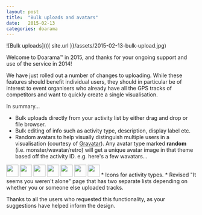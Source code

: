```yaml
---
layout: post
title:  "Bulk uploads and avatars"
date:   2015-02-13
categories: doarama
---
```


[]()
![Bulk uploads]({{ site.url }}/assets/2015-02-13-bulk-upload.jpg)

Welcome to Doarama&trade; in 2015, and thanks for your ongoing support and use of the service in 2014!

We have just rolled out a number of changes to uploading.  While these features should benefit individual users, they should in particular be of interest to event organisers who already have all the GPS tracks of competitors and want to quickly create a single visualisation.

In summary...

* Bulk uploads directly from your activity list by either drag and drop or file browser.
* Bulk editing of info such as activity type, description, display label etc.
* Random avatars to help visually distinguish multiple users in a visualisation (courtesy of [Gravatar](https://en.gravatar.com/)).  Any avatar type marked **random** (i.e. monster/wavatar/retro) will get a unique avatar image in that theme based off the activity ID.  e.g. here's a few wavatars...
<img src="http://www.gravatar.com/avatar/00000000000000000000000000000001?d=wavatar" class="img-circle" width="32"/>
<img src="http://www.gravatar.com/avatar/00000000000000000000000000000002?d=wavatar" class="img-circle" width="32"/>
<img src="http://www.gravatar.com/avatar/00000000000000000000000000000003?d=wavatar" class="img-circle" width="32"/>
<img src="http://www.gravatar.com/avatar/00000000000000000000000000000004?d=wavatar" class="img-circle" width="32"/>
<img src="http://www.gravatar.com/avatar/00000000000000000000000000000005?d=wavatar" class="img-circle" width="32"/>
<img src="http://www.gravatar.com/avatar/00000000000000000000000000000006?d=wavatar" class="img-circle" width="32"/>
<img src="http://www.gravatar.com/avatar/00000000000000000000000000000007?d=wavatar" class="img-circle" width="32"/>
* Icons for activity types.
* Revised "It seems you weren't alone" page that has two separate lists depending on whether you or someone else uploaded tracks.

Thanks to all the users who requested this functionality, as your suggestions have helped inform the design.

